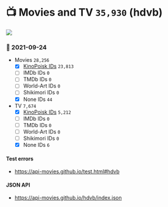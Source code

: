 # :tv: Movies and TV `35,930` (hdvb)

<a href="https://API-Movies.github.io"><img src="https://API-Movies.github.io/banner.png?cache"></a>

### :date: 2021-09-24
- Movies `28,256`
  - [x] <a href="https://API-Movies.github.io/hdvb/movie_kinopoisk_ids.json">KinoPoisk IDs</a> `23,813`
  - [ ] IMDb IDs `0`
  - [ ] TMDb IDs `0`
  - [ ] World-Art IDs `0`
  - [ ] Shikimori IDs `0`
  - [x] None IDs `44`
- TV `7,674`
  - [x] <a href="https://API-Movies.github.io/hdvb/tv_kinopoisk_ids.json">KinoPoisk IDs</a> `5,212`
  - [ ] IMDb IDs `0`
  - [ ] TMDb IDs `0`
  - [ ] World-Art IDs `0`
  - [ ] Shikimori IDs `0`
  - [x] None IDs `6`
#### Test errors
- <a href='https://api-movies.github.io/test.html#hdvb'>https://api-movies.github.io/test.html#hdvb</a>
#### JSON API
- <a href='https://api-movies.github.io/hdvb/index.json'>https://api-movies.github.io/hdvb/index.json</a>

